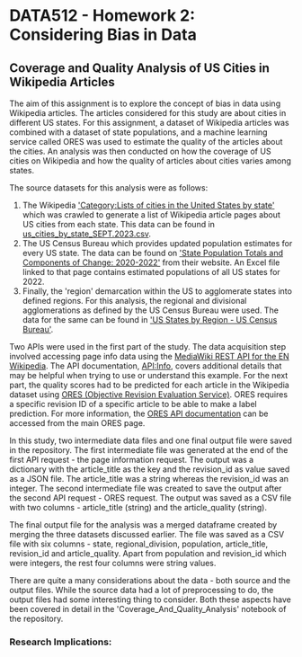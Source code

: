 # DATA512 - Homework 2: Considering Bias in Data
## Coverage and Quality Analysis of US Cities in Wikipedia Articles

The aim of this assignment is to explore the concept of bias in data using Wikipedia articles. The articles considered for this study are about cities in different US states. For this assignment, a dataset of Wikipedia articles was combined with a dataset of state populations, and a machine learning service called ORES was used to estimate the quality of the articles about the cities. An analysis was then conducted on how the coverage of US cities on Wikipedia and how the quality of articles about cities varies among states.

The source datasets for this analysis were as follows:
1. The Wikipedia ['Category:Lists of cities in the United States by state'](https://en.wikipedia.org/wiki/Category:Lists_of_cities_in_the_United_States_by_state) which was crawled to generate a list of Wikipedia article pages about US cities from each state. This data can be found in [us_cities_by_state_SEPT.2023.csv](https://drive.google.com/file/d/1khouDmMaZyKo0y5WkFj4lu7g8o35x_98/view?usp=sharing).
2. The US Census Bureau which provides updated population estimates for every US state. The data can be found on ['State Population Totals and Components of Change: 2020-2022'](https://www.census.gov/data/tables/time-series/demo/popest/2020s-state-total.html) from their website. An Excel file linked to that page contains estimated populations of all US states for 2022. 
3. Finally, the 'region' demarcation within the US to agglomerate states into defined regions. For this analysis, the regional and divisional agglomerations as defined by the US Census Bureau were used. The data for the same can be found in ['US States by Region - US Census Bureau'](https://docs.google.com/spreadsheets/d/14Sjfd_u_7N9SSyQ7bmxfebF_2XpR8QamvmNntKDIQB0/edit?usp=sharing).

Two APIs were used in the first part of the study. The data acquisition step involved accessing page info data using the [MediaWiki REST API for the EN Wikipedia](https://www.mediawiki.org/wiki/API:Main_page). The API documentation, [API:Info](https://www.mediawiki.org/wiki/API:Info), covers additional details that may be helpful when trying to use or understand this example. For the next part, the quality scores had to be predicted for each article in the Wikipedia dataset using [ORES (Objective Revision Evaluation Service)](https://www.mediawiki.org/wiki/ORES). ORES requires a specific revision ID of a specific article to be able to make a label prediction. For more information, the [ORES API documentation](https://ores.wikimedia.org/) can be accessed from the main ORES page.

In this study, two intermediate data files and one final output file were saved in the repository. The first intermediate file was generated at the end of the first API request - the page information request. The output was a dictionary with the article_title as the key and the revision_id as value saved as a JSON file. The article_title was a string whereas the revision_id was an integer. The second intermediate file was created to save the output after the second API request - ORES request. The output was saved as a CSV file with two columns - article_title (string) and the article_quality (string).

The final output file for the analysis was a merged dataframe created by merging the three datasets discussed earlier. The file was saved as a CSV file with six columns - state, regional_division, population, article_title, revision_id and article_quality. Apart from population and revision_id which were integers, the rest four columns were string values.

There are quite a many considerations about the data - both source and the output files. While the source data had a lot of preprocessing to do, the output files had some interesting thing to consider. Both these aspects have been covered in detail in the 'Coverage_And_Quality_Analysis' notebook of the repository.

### Research Implications:

